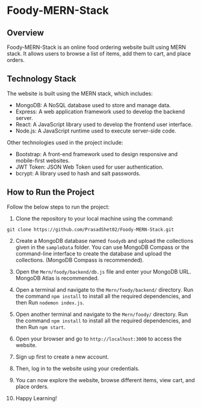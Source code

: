 # Foody-MERN-Stack

## Overview
Foody-MERN-Stack is an online food ordering website built using MERN stack. It allows users to browse a list of items, add them to cart, and place orders.

## Technology Stack
The website is built using the MERN stack, which includes:

- MongoDB: A NoSQL database used to store and manage data.
- Express: A web application framework used to develop the backend server.
- React: A JavaScript library used to develop the frontend user interface.
- Node.js: A JavaScript runtime used to execute server-side code.

Other technologies used in the project include:

- Bootstrap: A front-end framework used to design responsive and mobile-first websites.
- JWT Token: JSON Web Token used for user authentication.
- bcrypt: A library used to hash and salt passwords.

## How to Run the Project
Follow the below steps to run the project:

1. Clone the repository to your local machine using the command:
```
git clone https://github.com/PrasadShet02/Foody-MERN-Stack.git
```
2. Create a MongoDB database named `foodydb` and upload the collections given in the `sampleData` folder. You can use MongoDB Compass or the command-line interface to create the database and upload the collections. (MongoDB Compass is recommended).

3. Open the `Mern/foody/backend/db.js` file and enter your MongoDB URL. MongoDB Atlas is recommended.

4. Open a terminal and navigate to the `Mern/foody/backend/` directory. Run the command `npm install` to install all the required dependencies, and then Run `nodemon index.js`.

5. Open another terminal and navigate to the `Mern/foody/` directory. Run the command `npm install` to install all the required dependencies, and then Run `npm start`.

6. Open your browser and go to `http://localhost:3000` to access the website.

7. Sign up first to create a new account.

8. Then, log in to the website using your credentials.

9. You can now explore the website, browse different items, view cart, and place orders.
  
10. Happy Learning!
